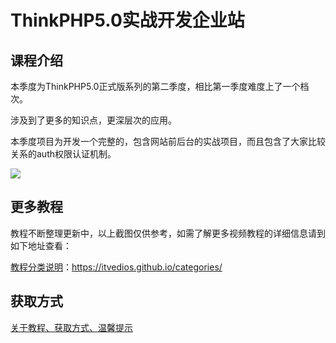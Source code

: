 # ThinkPHP5.0实战开发企业站

## 课程介绍

本季度为ThinkPHP5.0正式版系列的第二季度，相比第一季度难度上了一个档次。

涉及到了更多的知识点，更深层次的应用。

本季度项目为开发一个完整的，包含网站前后台的实战项目，而且包含了大家比较关系的auth权限认证机制。

![](http://oqn6ggw87.bkt.clouddn.com/ThinkPHP5.0实战开发企业站.md.png)

<!--more-->

## 更多教程

教程不断整理更新中，以上截图仅供参考，如需了解更多视频教程的详细信息请到如下地址查看：

[教程分类说明](https://itvedios.github.io/categories/)：<https://itvedios.github.io/categories/>

## 获取方式

[关于教程、获取方式、温馨提示](https://itvedios.github.io/about/)
